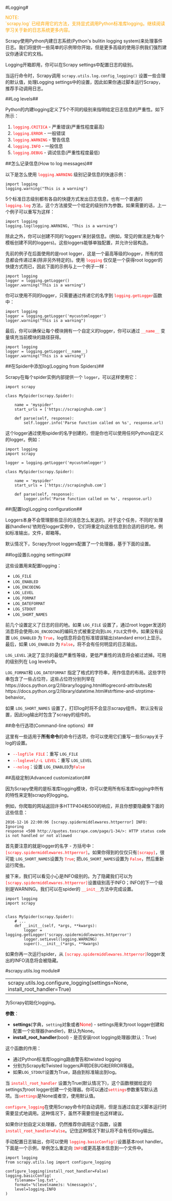 #Logging#

<font color=orange>
NOTE:</br>
`scrapy.log` 已经弃用它的方法，支持显式调用Python标准库logging。继续阅读学习关于新的日志系统更多内容。
</font>

Scrapy使用Python内建日志系统(Python's bulitin logging system)来处理事件日志。我们将提供一些简单的示例带你开始，但是更多高级的使用示例我们强烈建议你通读它的文档。

Logging开箱即用，你可以在Scrapy settings中配置日志的级别。

当运行命令时，Scrapy调用 `scrapy.utils.log.config_logging()` 设置一些合理的默认值，处理Logging settings中的设置，因此如果你通过脚本运行Scrapy，推荐手动调用日志。

##Log levels##

Python的内建logging定义了5个不同的级别来指明给定日志信息的严重性。如下所示：

  1. <font color=red>`logging.CRITICA`</font> - 严重错误(严重性程度最高)
  2. <font color=red>`logging.ERROR`</font> - 一般错误
  3. <font color=red>`logging.WARNING`</font> - 警告信息
  4. <font color=red>`logging.INFO`</font> - 一般信息
  5. <font color=red>`logging.DEBUG`</font> - 调试信息(严重性程度最低)

##怎么记录信息(How to log messages)##

以下是怎么使用 <font color=red>`logging.WARNING`</font> 级别记录信息的快速示例：

	import logging
	logging.warning("This is a warning")

5个标准日志级别都有各自的快捷方式发出日志信息，也有一个普通的 <font color=red>`logging.log`</font> 方法，这个方法接受一个给定的级别作为参数。如果需要的话，上一个例子可以重写为这样：

	import logging
	logging.log(logging.WARNING, "This is a warning")

除此之外，你可以创建不同的'loggers'来封装信息。(例如，常见的做法是为每个模板创建不同的loggers)。这些loggers能够单独配置，并允许分层构造。

先前的例子在后面使用的是root logger，这是一个最高等级的logger，所有的信息都会传递过来(除非另外特定的)。使用 <font color=red>`logging`</font> 仅仅是一个获得root logger的快捷方式而已，因此下面的示例与上一个例子一样：

	import logging
	logger = logging.getLogger()
	logger.warning("This is a warning")

你可以使用不同的logger，只需要通过传递它的名字到 <font color=red>`logging.getLogger`</font>函数中：

	import logging
	logger = logging.getLogger('mycustomlogger')
	logger.warning("This is a warning")

最后，你可以确保让每个模块拥有一个自定义的logger，你可以通过 <font color=red>`__name__`</font> 变量填充当前模块的路径获得。
	
	import logging
	logger = logging.getLogger(__name__)
	logger.warning("This is a warning")

##在Spider中添加log(Logging from Spiders)##

Scrapy在每个spider实例内部提供一个 `logger`，可以这样使用它：

	import scrapy
	
	class MySpider(scrapy.Spider):
	
	    name = 'myspider'
	    start_urls = ['https://scrapinghub.com']
	
	    def parse(self, response):
	        self.logger.info('Parse function called on %s', response.url)

这个logger通过使用spider的名字创建的，但是你也可以使用任何Python自定义的logger。例如：

	import logging
	import scrapy
	
	logger = logging.getLogger('mycustomlogger')
	
	class MySpider(scrapy.Spider):
	
	    name = 'myspider'
	    start_urls = ['https://scrapinghub.com']
	
	    def parse(self, response):
	        logger.info('Parse function called on %s', response.url)

##(配置log)Logging configuration##

Loggers本身不会管理那些显示的消息怎么发送的。对于这个任务，不同的'处理器(handlers)'依附在logger实例中，它们将重定向这些信息到合适的目的地，例如标准输出，文件，邮箱等。

默认情况下，Scrapy为root loggers配置了一个处理器，基于下面的设置。

##log设置(Logging settings)##

这些设置用来配置logging：

   - `LOG_FILE`
   - `LOG_ENABLED`
   - `LOG_ENCODING`
   - `LOG_LEVEL`
   - `LOG_FORMAT`
   - `LOG_DATEFORMAT`
   - `LOG_STDOUT`
   - `LOG_SHORT_NAMES`

前几个设置定义了日志的目的地。如果 `LOG_FILE` 设置了，通过root logger发送的消息将会使用`LOG_ENCODING`的编码方式被重定向到`LOG_FILE`文件中。如果没有设置 `LOG_ENABLED` 为 <font color=red>`True`</font>，log信息将会在标准错误输出(standard error)上显示。最后，如果 `LOG_ENABLED` 为 <font color=red>`False`</font>，将不会有任何明显的日志输出。

`LOG_LEVEL` 决定了显示的最低严重性等级，更低严重性的消息将会被过滤掉。可用的级别列在 Log levels中。

`LOG_FORMAT`和 `LOG_DATEFORMAT` 指定了格式的字符串，用作信息的布局。这些字符串包含了一些占位符，这些占位符分别列举在https://docs.python.org/2/library/logging.html#logrecord-attributes和https://docs.python.org/2/library/datetime.html#strftime-and-strptime-behavior。

如果 `LOG_SHORT_NAMES` 设置了，打印log时将不会显示scrapy组件。
默认没有设置，因此log输出时包含了scrapy的组件的。

##命令行选项(Command-line options）##

这里有一些适用于**所有命令**的命令行选项，你可以使用它们重写一些Scrapy关于log的设置。
 
  - <font color=red>`--logfile FILE`</font>：重写 `LOG_FILE`
  - <font color=red>`--loglevel/-L LEVEL`</font>：重写 `LOG_LEVEL`
  - <font color=red>`--nolog`</font>：设置 `LOG_ENABLED`为<font color=red>`False`</font>

##高级定制(Advanced customization)##

因为Scrapy使用的是标准库logging模块，你可以使用所有标准库logging中所有的特性来定制scrapy的logging。

例如，你爬取的网站返回许多HTTP404和500的响应，并且你想要隐藏像下面的这些信息：

	2016-12-16 22:00:06 [scrapy.spidermiddlewares.httperror] INFO: Ignoring
	response <500 http://quotes.toscrape.com/page/1-34/>: HTTP status code
	is not handled or not allowed

首先要注意的就是logger的名字 - 方括号中：<font color=red>`[scrapy.spidermiddlewares.httperror]`</font>。如果你得到的仅仅只有<font color=red>`[scrapy]`</font>，很可能 `LOG_SHORT_NAMES`设置为 <font color=red>`True`</font>; 把`LOG_SHORT_NAMES`设置为 <font color=red>`False`</font>，然后重新运行爬虫。

接下来，我们可以看见小心是INFO级别的。为了隐藏我们可以为<font color=red>`[scrapy.spidermiddlewares.httperror]`</font>设置级别高于INFO；INFO的下一个级别是WARNING。我们可以在spider的 <font color=red>`__init__`</font>方法中完成设置。

	import logging
	import scrapy
	
	
	class MySpider(scrapy.Spider):
	    # ...
	    def __init__(self, *args, **kwargs):
	        logger = logging.getLogger('scrapy.spidermiddlewares.httperror')
	        logger.setLevel(logging.WARNING)
	        super().__init__(*args, **kwargs)


如果你再一次运行spider，从 <font color=red>`[scrapy.spidermiddlewares.httperror]`</font>logger发出的INFO消息将会被隐藏。

#scrapy.utils.log module#

<table><tr><td>
scrapy.utils.log.configure_logging(settings=None, install_root_handler=True)
</td></tr></table>

为Scrapy初始化logging。

**参数**：
  
  - **settings**(字典，`setting`对象或者<font color=red>None</font>) - settings用来为root logger创建和配置一个处理器(handler)，默认为None。
  - **install\_root\_handler**(bool) - 是否安装root logging处理器(默认：True)


这个函数的作用：

  - 通过Python标准库logging路由警告和twisted logging
  - 分别为Scrapy和Twisted loggers声明DEBUG和ERROR等级。
  - 如果`LOG_STDOUT`设置为True，路由到标准输出到log。

当 <font color=red>`install_root_handler`</font> 设置为True(默认情况下)，这个函数根据给定的settings为root logger创建一个处理器。你可以通过<font color=red>`settings`</font>参数重写默认选项。当<font color=red>`settings`</font>是None或者空，使用默认值。

<font color=red>`configure_logging`</font>在使用Scrapy命令时自动调用，但是当通过自定义脚本运行时需要显式地调用。这种情况下，虽然不需要但是也这样建议。

如果你计划自定义处理器，仍然推荐你调用这个函数，设置 <font color=red>`install_root_handler=False`</font>。记住这种情况下默认将不会有任何log输出。

手动配置日志输出，你可以使用 <font color=red>`logging.basicConfig()`</font>设置基本root handler。下面是一个示例，举例怎么重定向 <font color=red>`INFO`</font>或更高基本信息到一个文件中。

	import logging
	from scrapy.utils.log import configure_logging
	
	configure_logging(install_root_handler=False)
	logging.basicConfig(
	    filename='log.txt',
	    format='%(levelname)s: %(message)s',
	    level=logging.INFO
	)